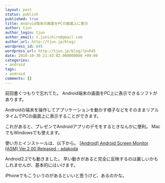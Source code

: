 ```yaml
---
layout: post
status: publish
published: true
title: Android端末の画面をPCの画面上に表示
author: tjun
author_login: tjun
author_email: t.junichiro@gmail.com
author_url: http://tjun.jp/blog/
wordpress_id: 645
wordpress_url: http://tjun.jp/blog/?p=645
date: 2010-10-30 21:43:02.000000000 +09:00
categories:
- android
tags:
- android
comments: []
---
```

前回書くつもりで忘れてた。
Android端末の画面をPC上に表示できるソフトがあります。

Androidの端末を操作してアプリケーションを動かす様子などをそのままリアルタイムでPCの画面上に表示することができます。

これがあると、プレゼンでAndroidアプリのデモをするときなんかに便利。
MacでもWindowsでも使えます。


使い方とインストールは、以下から。
<a href="http://www.adakoda.com/adakoda/2009/11/android-android-screen-monitor-asm-ver200-released.html">[Android] Android Screen Monitor (ASM) Ver.2.00 Released - adakoda</a>


Android2.2でも動きました。
早い動きがあると完全に反映するのは厳しいかもしれませんが、基本的にはいけます。

iPhoneでもこういうのがあるといいと思うけど、あるのかな。
